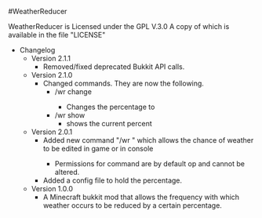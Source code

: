 #WeatherReducer

WeatherReducer is Licensed under the GPL V.3.0 A copy of which is available in the file "LICENSE"

- Changelog
	- Version 2.1.1
		- Removed/fixed deprecated Bukkit API calls.
	- Version 2.1.0
		- Changed commands. They are now the following.
			- /wr change <percent>
				- Changes the percentage to <percent>
			- /wr show
				- shows the current percent
	- Version 2.0.1
		- Added new command "/wr <percent>" which allows the chance of weather to be edited in game or in console
			- Permissions for command are by default op and cannot be altered.
		- Added a config file to hold the percentage.
	- Version 1.0.0
		- A Minecraft bukkit mod that allows the frequency with which weather occurs to be reduced by a certain percentage.
